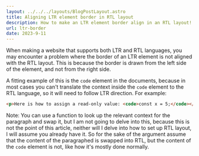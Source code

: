 ```yaml
---
layout: ../../../layouts/BlogPostLayout.astro
title: Aligning LTR element border in RTL layout
description: How to make an LTR element border align in an RTL layout!
url: ltr-border
date: 2023-9-11
---
```


When making a website that supports both LTR and RTL languages, you may encounter a problem where the border of an LTR element is not aligned with the RTL layout. This is because the border is drawn from the left side of the element, and not from the right side.

A fitting example of this is the `code` element in the documents, because in most cases you can't translate the context inside the `code` element to the RTL language, so it will need to follow LTR direction. For example:

```html
<p>Here is how to assign a read-only value: <code>const x = 5;</code></p>
```

Note: You can use a function to look up the relevant context for the paragraph and swap it, but I am not going to delve into this, because this is not the point of this article, neither will I delve into how to set up RTL layout, I will assume you already have it. So for the sake of the argument assume that the content of the paragraphed is swapped into RTL, but the content of the `code` element is not, like how it's mostly done normally.

## 